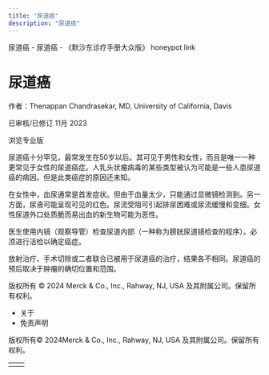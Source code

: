 ```yaml
---
title: "尿道癌"
description: "尿道癌"
---
```


﻿尿道癌 \- 尿道癌 \- 《默沙东诊疗手册大众版》 honeypot link

# 尿道癌

作者：Thenappan Chandrasekar, MD, University of California, Davis

已审核/已修订 11月 2023

浏览专业版

尿道癌十分罕见，最常发生在50岁以后。其可见于男性和女性，而且是唯一一种更常见于女性的尿道癌症。人乳头状瘤病毒的某些类型被认为可能是一些人患尿道癌的病因。但是此类癌症的原因还未知。

在女性中，血尿通常是首发症状。但由于血量太少，只能通过显微镜检测到。另一方面，尿液可能呈现可见的红色。尿流受阻可引起排尿困难或尿流缓慢和变细。女性尿道外口处质脆而易出血的新生物可能为恶性。

医生使用内镜（观察导管）检查尿道内部（一种称为膀胱尿道镜检查的程序）。必须进行活检以确定癌症。

放射治疗、手术切除或二者联合已被用于尿道癌的治疗，结果各不相同。尿道癌的预后取决于肿瘤的确切位置和范围。



版权所有 © 2024
Merck & Co., Inc., Rahway, NJ, USA 及其附属公司。保留所有权利。

- 关于
- 免责声明

版权所有© 2024Merck & Co., Inc., Rahway, NJ, USA 及其附属公司。保留所有权利。

|     |     |
| --- | --- |
|  |  |